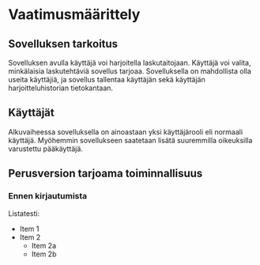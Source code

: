 # Vaatimusmäärittely

## Sovelluksen tarkoitus
Sovelluksen avulla käyttäjä voi harjoitella laskutaitojaan. 
Käyttäjä voi valita, minkälaisia laskutehtäviä sovellus tarjoaa.
Sovelluksella on mahdollista olla useita käyttäjiä, ja sovellus tallentaa käyttäjän sekä käyttäjän harjoitteluhistorian tietokantaan.

## Käyttäjät
Alkuvaiheessa sovelluksella on ainoastaan yksi käyttäjärooli eli normaali käyttäjä. Myöhemmin sovellukseen saatetaan lisätä suuremmilla oikeuksilla varustettu pääkäyttäjä.

## Perusversion tarjoama toiminnallisuus

### Ennen kirjautumista

Listatesti:

* Item 1
* Item 2
  * Item 2a
  * Item 2b


